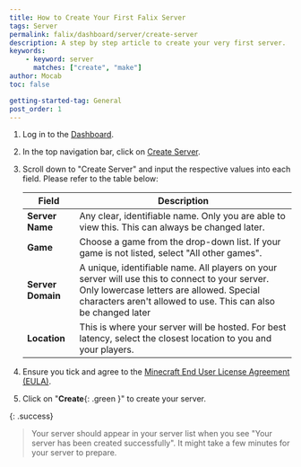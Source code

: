 ```yaml
---
title: How to Create Your First Falix Server
tags: Server
permalink: falix/dashboard/server/create-server
description: A step by step article to create your very first server.
keywords:
    - keyword: server
      matches: ["create", "make"]
author: Mocab
toc: false

getting-started-tag: General
post_order: 1
---
```


1. Log in to the [Dashboard](https://client.falixnodes.net/).

2. In the top navigation bar, click on [Create Server](https://client.falixnodes.net/create).

3. Scroll down to "Create Server" and input the respective values into each field. Please refer to the table below:

    | Field             | Description                                                                                                                     |
    | ----------------- | ------------------------------------------------------------------------------------------------------------------------------- |
    | **Server Name**   | Any clear, identifiable name. Only you are able to view this. This can always be changed later.                                  |
    | **Game**          | Choose a game from the drop-down list. If your game is not listed, select "All other games".                                     |
    | **Server Domain** | A unique, identifiable name. All players on your server will use this to connect to your server. Only lowercase letters are allowed. Special characters aren't allowed to use. This can also be changed later |
    | **Location**      | This is where your server will be hosted. For best latency, select the closest location to you and your players.                  |

4. Ensure you tick and agree to the [Minecraft End User License Agreement (EULA)](https://www.minecraft.net/en-us/eula).

5. Click on "**Create**{: .green }" to create your server.

{: .success}

> Your server should appear in your server list when you see "Your server has been created successfully". It might take a few minutes for your server to prepare.
